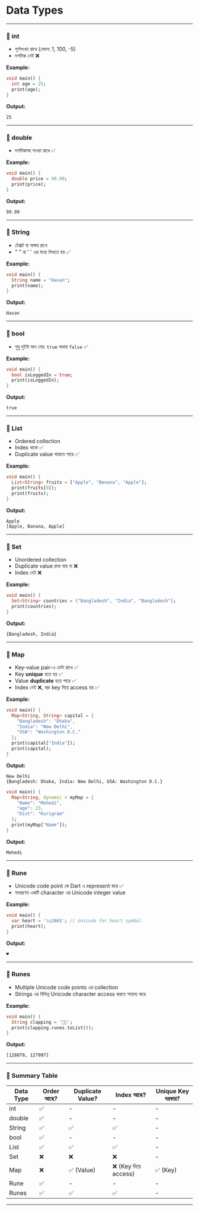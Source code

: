 # Data Types

---

### 🔹 int

* পূর্ণসংখ্যা রাখে (যেমন: 1, 100, -5)  
* দশমিক নেই ❌  

**Example:**

```dart
void main() {
  int age = 25;
  print(age);
}
````

**Output:**

```
25
```

---

### 🔹 double

* দশমিকসহ সংখ্যা রাখে ✅

**Example:**

```dart
void main() {
  double price = 99.99;
  print(price);
}
```

**Output:**

```
99.99
```

---

### 🔹 String

* টেক্সট বা অক্ষর রাখে
* " " বা ' ' এর মধ্যে লিখতে হয় ✅

**Example:**

```dart
void main() {
  String name = "Hasan";
  print(name);
}
```
**Output:**

```
Hasan
```

---

### 🔹 bool

* শুধু দুইটা মান নেয়: `true` অথবা `false` ✅

**Example:**

```dart
void main() {
  bool isLoggedIn = true;
  print(isLoggedIn);
}
```

**Output:**

```
true
```

---

### 🔹 List

* Ordered collection
* Index থাকে ✅
* Duplicate value থাকতে পারে ✅

**Example:**

```dart
void main() {
  List<String> fruits = ["Apple", "Banana", "Apple"];
  print(fruits[0]);
  print(fruits);
}
```

**Output:**

```
Apple
[Apple, Banana, Apple]
```

---

### 🔹 Set

* Unordered collection
* Duplicate value রাখা যায় না ❌
* Index নেই ❌

**Example:**

```dart
void main() {
  Set<String> countries = {"Bangladesh", "India", "Bangladesh"};
  print(countries);
}
```


**Output:**

```
{Bangladesh, India}
```

---

### 🔹 Map

* Key-value pair-এ ডেটা রাখে ✅
* Key **unique** হতে হয় ✅
* Value **duplicate** হতে পারে ✅
* Index নেই ❌, বরং key দিয়ে access হয় ✅

**Example:**

```dart
void main() {
  Map<String, String> capital = {
    "Bangladesh": "Dhaka",
    "India": "New Delhi",
    "USA": "Washington D.C."
  };
  print(capital["India"]);
  print(capital);
}
```

**Output:**

```
New Delhi
{Bangladesh: Dhaka, India: New Delhi, USA: Washington D.C.}
```

```dart
void main() {
  Map<String, dynamic > myMap = {
    "Name": "Mehedi",
    "age": 23,
    "Dist": "Kurigram"
  };
  print(myMap["Name"]);
}

```
**Output:**

```
Mehedi
```

---

### 🔹 Rune

* Unicode code point কে Dart এ represent করে ✅
* সাধারণত একটি character এর Unicode integer value

**Example:**

```dart
void main() {
  var heart = '\u2665'; // Unicode for heart symbol
  print(heart);
}
```


**Output:**

```
♥
```

---

### 🔹 Runes

* Multiple Unicode code points এর collection
* Strings এর বিভিন্ন Unicode character access করতে সাহায্য করে

**Example:**

```dart
void main() {
  String clapping = '👏🏽';
  print(clapping.runes.toList());
}
```



**Output:**

```
[128079, 127997]
```

---

### 🔹 Summary Table

| Data Type | Order আছে? | Duplicate Value? | Index আছে?          | Unique Key দরকার? |
| --------- | ---------- | ---------------- | ------------------- | ----------------- |
| int       | ✅          | -                | -                   | -                 |
| double    | ✅          | -                | -                   | -                 |
| String    | ✅          | ✅                | ✅                   | -                 |
| bool      | ✅          | -                | -                   | -                 |
| List      | ✅          | ✅                | ✅                   | -                 |
| Set       | ❌          | ❌                | ❌                   | -                 |
| Map       | ❌          | ✅ (Value)        | ❌ (Key দিয়ে access) | ✅ (Key)           |
| Rune      | ✅          | -                | -                   | -                 |
| Runes     | ✅          | ✅                | ✅                   | -                 |

---
